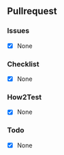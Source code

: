 ## Pullrequest
<!-- Describe the Pullrequest. -->

### Issues
<!-- Which Issues does this fix, which are related?
- fixes #XXX
- relates #XXX
-->
- [X] None

### Checklist
<!-- Anything important to be thought of when deploying?
- [ ] Env-Variables adjustment needed
- [ ] Breaking/critical change
-->
- [X] None

### How2Test
<!-- Give a detailed description how to test your PR and confirm it is working as expected. -->
<!-- Maintainers will check the Tests
- [ ] Test1
- [ ] Test2
-->
- [X] None

### Todo
<!-- In case some parts are still missing, list them here. -->
- [X] None
